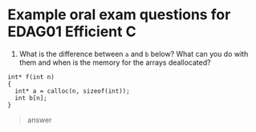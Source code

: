 # Example oral exam questions for EDAG01 Efficient C

1. What is the difference between `a` and `b` below? What can you do with them and when is the memory
for the arrays deallocated?
```
int* f(int n)
{
  int* a = calloc(n, sizeof(int));
  int b[n];
}
```
> answer
